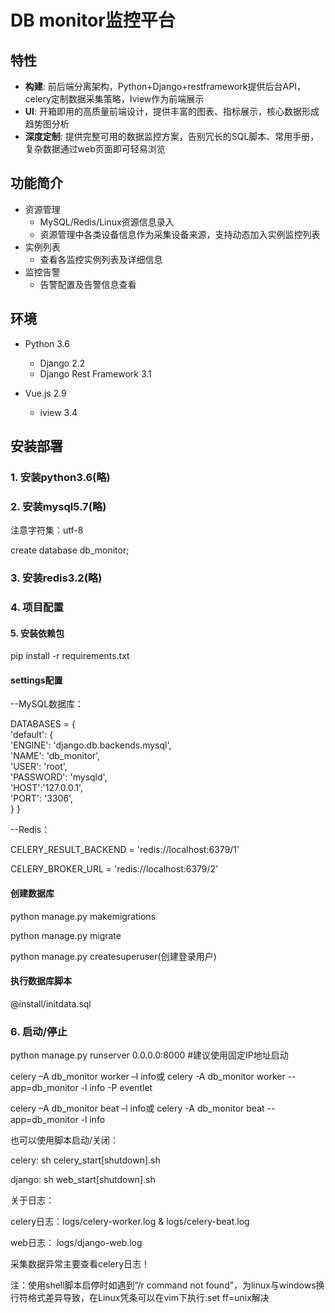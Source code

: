 
# DB monitor监控平台

## 特性
- **构建**: 前后端分离架构，Python+Django+restframework提供后台API，celery定制数据采集策略，Iview作为前端展示
- **UI**: 开箱即用的高质量前端设计，提供丰富的图表、指标展示，核心数据形成趋势图分析
- **深度定制**: 提供完整可用的数据监控方案，告别冗长的SQL脚本、常用手册，复杂数据通过web页面即可轻易浏览

## 功能简介

- 资源管理
    - MySQL/Redis/Linux资源信息录入
    - 资源管理中各类设备信息作为采集设备来源，支持动态加入实例监控列表
- 实例列表
    - 查看各监控实例列表及详细信息
- 监控告警
    - 告警配置及告警信息查看
    
## 环境

- Python 3.6
    - Django 2.2
    - Django Rest Framework 3.1
    
- Vue.js 2.9
    - iview 3.4
    

## 安装部署
### 1. 安装python3.6(略)

### 2. 安装mysql5.7(略)

注意字符集：utf-8

create database db_monitor; 

### 3. 安装redis3.2(略)

### 4. 项目配置

#### 5. 安装依赖包
pip install -r requirements.txt

#### settings配置
--MySQL数据库：

DATABASES = {  
    'default': {  
        'ENGINE': 'django.db.backends.mysql',  
		'NAME': 'db_monitor',  
		'USER': 'root',  
		'PASSWORD': 'mysqld',  
        'HOST':'127.0.0.1',  
		'PORT': '3306',  
    }
}

--Redis：

CELERY_RESULT_BACKEND = 'redis://localhost:6379/1'

CELERY_BROKER_URL = 'redis://localhost:6379/2'


#### 创建数据库
python manage.py makemigrations

python manage.py migrate

python manage.py createsuperuser(创建登录用户)

#### 执行数据库脚本

@install/initdata.sql

### 6. 启动/停止
python manage.py runserver 0.0.0.0:8000 #建议使用固定IP地址启动

celery –A db_monitor worker –l info或
celery -A db_monitor worker --app=db_monitor -l info -P eventlet

celery –A db_monitor beat –l info或
celery -A db_monitor beat --app=db_monitor -l info

也可以使用脚本启动/关闭：

celery: sh celery_start[shutdown].sh

django: sh web_start[shutdown].sh

关于日志：

celery日志：logs/celery-worker.log & logs/celery-beat.log

web日志： logs/django-web.log

采集数据异常主要查看celery日志！

注：使用shell脚本启停时如遇到“/r command not found”，为linux与windows换行符格式差异导致，在Linux凭条可以在vim下执行:set ff=unix解决



